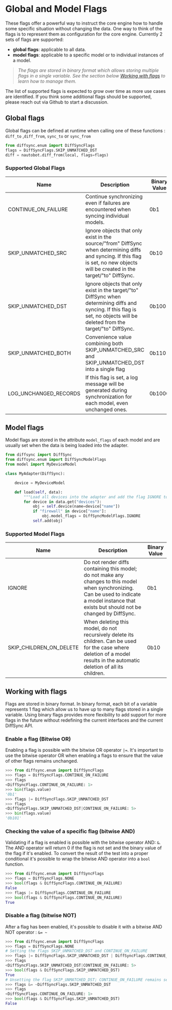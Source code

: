 
# Global and Model Flags

These flags offer a powerful way to instruct the core engine how to handle some specific situation without changing the data. One way to think of the flags is to represent them as configuration for the core engine. Currently 2 sets of flags are supported:
- **global flags**: applicable to all data.
- **model flags**: applicable to a specific model or to individual instances of a model.

> *The flags are stored in binary format which allows storing multiple flags in a single variable. See the section below [Working with flags](#working-with-flags) to learn how to manage them.*

The list of supported flags is expected to grow over time as more use cases are identified. If you think some additional flags should be supported, please reach out via Github to start a discussion.

## Global flags

Global flags can be defined at runtime when calling one of these functions : `diff_to` ,`diff_from`,  `sync_to` or `sync_from`

```python
from diffsync.enum import DiffSyncFlags
flags = DiffSyncFlags.SKIP_UNMATCHED_DST
diff = nautobot.diff_from(local, flags=flags)
```

### Supported Global Flags

| Name | Description | Binary Value |
|---|---|---|
| CONTINUE_ON_FAILURE | Continue synchronizing even if failures are encountered when syncing individual models. | 0b1 |
| SKIP_UNMATCHED_SRC | Ignore objects that only exist in the source/"from" DiffSync when determining diffs and syncing.  If this flag is set, no new objects will be created in the target/"to" DiffSync. | 0b10 |
| SKIP_UNMATCHED_DST | Ignore objects that only exist in the target/"to" DiffSync when determining diffs and syncing.  If this flag is set, no objects will be deleted from the target/"to" DiffSync. | 0b100 |
| SKIP_UNMATCHED_BOTH | Convenience value combining both SKIP_UNMATCHED_SRC and SKIP_UNMATCHED_DST into a single flag | 0b110 |
| LOG_UNCHANGED_RECORDS | If this flag is set, a log message will be generated during synchronization for each model, even unchanged ones. | 0b1000 |

## Model flags

Model flags are stored in the attribute `model_flags` of each model and are usually set when the data is being loaded into the adapter.

```python
from diffsync import DiffSync
from diffsync.enum import DiffSyncModelFlags
from model import MyDeviceModel

class MyAdapter(DiffSync):

    device = MyDeviceModel

    def load(self, data):
        """Load all devices into the adapter and add the flag IGNORE to all firewall devices."""
        for device in data.get("devices"):
            obj = self.device(name=device["name"])
            if "firewall" in device["name"]:
                obj.model_flags = DiffSyncModelFlags.IGNORE
            self.add(obj)
```

### Supported Model Flags

| Name | Description | Binary Value |
|---|---|---|
| IGNORE | Do not render diffs containing this model; do not make any changes to this model when synchronizing.  Can be used to indicate a model instance that exists but should not be changed by DiffSync. | 0b1 |
| SKIP_CHILDREN_ON_DELETE | When deleting this model, do not recursively delete its children. Can be used for the case where deletion of a model results in the automatic deletion of all its children. | 0b10 |

## Working with flags

Flags are stored in binary format. In binary format, each bit of a variable represents 1 flag which allow us to have up to many flags stored in a single variable. Using binary flags provides more flexibility to add support for more flags in the future without redefining the current interfaces and the current DiffSync API.

### Enable a flag (Bitwise OR)

Enabling a flag is possible with the bitwise OR operator `|=`. It's important to use the bitwise operator OR when enabling a flags to ensure that the value of other flags remains unchanged.

```python
>>> from diffsync.enum import DiffSyncFlags
>>> flags = DiffSyncFlags.CONTINUE_ON_FAILURE
>>> flags
<DiffSyncFlags.CONTINUE_ON_FAILURE: 1>
>>> bin(flags.value)
'0b1'
>>> flags |= DiffSyncFlags.SKIP_UNMATCHED_DST
>>> flags
<DiffSyncFlags.SKIP_UNMATCHED_DST|CONTINUE_ON_FAILURE: 5>
>>> bin(flags.value)
'0b101'
```

### Checking the value of a specific flag (bitwise AND)

Validating if a flag is enabled is possible with the bitwise operator AND: `&`. The AND operator will return 0 if the flag is not set and the binary value of the flag if it's enabled. To convert the result of the test into a proper conditional it's possible to wrap the bitwise AND operator into a `bool` function.

```python
>>> from diffsync.enum import DiffSyncFlags
>>> flags = DiffSyncFlags.NONE
>>> bool(flags & DiffSyncFlags.CONTINUE_ON_FAILURE)
False
>>> flags |= DiffSyncFlags.CONTINUE_ON_FAILURE
>>> bool(flags & DiffSyncFlags.CONTINUE_ON_FAILURE)
True
```

### Disable a flag (bitwise NOT)

After a flag has been enabled, it's possible to disable it with a bitwise AND NOT operator : `&= ~`

```python
>>> from diffsync.enum import DiffSyncFlags
>>> flags = DiffSyncFlags.NONE
# Setting the flags SKIP_UNMATCHED_DST and CONTINUE_ON_FAILURE
>>> flags |= DiffSyncFlags.SKIP_UNMATCHED_DST | DiffSyncFlags.CONTINUE_ON_FAILURE
>>> flags
<DiffSyncFlags.SKIP_UNMATCHED_DST|CONTINUE_ON_FAILURE: 5>
>>> bool(flags & DiffSyncFlags.SKIP_UNMATCHED_DST)
True
# Unsetting the flag SKIP_UNMATCHED_DST; CONTINUE_ON_FAILURE remains set
>>> flags &= ~DiffSyncFlags.SKIP_UNMATCHED_DST
>>> flags
<DiffSyncFlags.CONTINUE_ON_FAILURE: 1>
>>> bool(flags & DiffSyncFlags.SKIP_UNMATCHED_DST)
False
```
